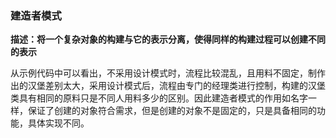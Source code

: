 ### 建造者模式

<strong>描述：将一个复杂对象的构建与它的表示分离，使得同样的构建过程可以创建不同的表示</strong>

从示例代码中可以看出，不采用设计模式时，流程比较混乱，且用料不固定，制作出的汉堡差别太大，采用设计模式后，流程由专门的经理类进行控制，构建的汉堡类具有相同的原料只是不同人用料多少的区别。因此建造者模式的作用如名字一样，保证了创建的对象符合需求，但是创建的对象不是固定的，只是具备相同的功能，具体实现不同。